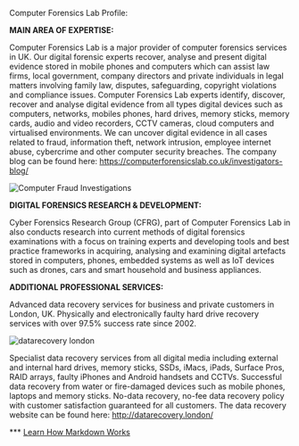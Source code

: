 Computer Forensics Lab Profile: 

<strong>MAIN AREA OF EXPERTISE:</strong>

Computer Forensics Lab is a major provider of computer forensics services in UK. Our digital forensic experts recover, analyse and present digital evidence stored in mobile phones and computers which can assist law firms, local government, company directors and private individuals in legal matters involving family law, disputes, safeguarding, copyright violations and compliance issues. Computer Forensics Lab experts identify, discover, recover and analyse digital evidence from all types digital devices such as computers, networks, mobiles phones, hard drives, memory sticks, memory cards, audio and video recorders, CCTV cameras, cloud computers and virtualised environments.  We can uncover digital evidence in all cases related to fraud, information theft, network intrusion, employee internet abuse, cybercrime and other computer security breaches.
The company blog can be found here: https://computerforensicslab.co.uk/investigators-blog/ 

![Computer Fraud Investigations](https://github.com/computerforensicslab/.github/assets/5429757/39a8bf23-231f-4381-a544-5f033ee23ad3)

<strong>DIGITAL FORENSICS RESEARCH & DEVELOPMENT:</strong>

Cyber Forensics Research Group (CFRG), part of Computer Forensics Lab in also conducts research into current methods of digital forensics examinations with a focus on training experts and developing tools and best practice frameworks in acquiring, analysing and examining digital artefacts stored in computers, phones, embedded systems as well as IoT devices such as drones, cars and smart household and business appliances.

<strong>ADDITIONAL PROFESSIONAL SERVICES:</strong>

Advanced data recovery services for business and private customers in London, UK. Physically and electronically faulty hard drive recovery services with over 97.5% success rate since 2002.

![datarecovery london](https://github.com/computerforensicslab/.github/assets/5429757/19a53788-6fa4-4b66-bba2-52c5f0e33a22)

Specialist data recovery services from all digital media including external and internal hard drives, memory sticks, SSDs, iMacs, iPads, Surface Pros, RAID arrays, faulty iPhones and Android handsets and CCTVs. Successful data recovery from water or fire-damaged devices such as mobile phones, laptops and memory sticks. No-data recovery, no-fee data recovery policy with customer satisfaction guaranteed for all customers. The data recovery website can be found here: http://datarecovery.london/

*** [Learn How Markdown Works](https://docs.github.com/github/writing-on-github/getting-started-with-writing-and-formatting-on-github/basic-writing-and-formatting-syntax)
